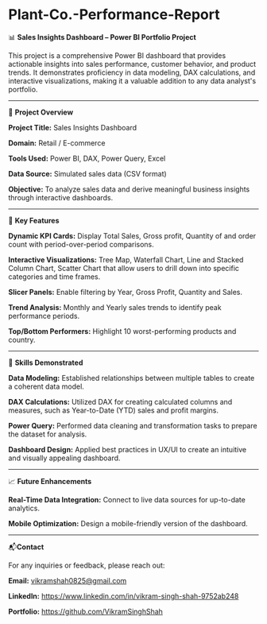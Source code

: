 # Plant-Co.-Performance-Report

📊 **Sales Insights Dashboard – Power BI Portfolio Project**

This project is a comprehensive Power BI dashboard that provides actionable insights into sales performance, customer behavior, and product trends. It demonstrates proficiency in data modeling, DAX calculations, and interactive visualizations, making it a valuable addition to any data analyst's portfolio.


------------------------------------------------------------------------------------------------------------------------------
📁 **Project Overview**

**Project Title:** Sales Insights Dashboard

**Domain:** Retail / E-commerce

**Tools Used:** Power BI, DAX, Power Query, Excel

**Data Source:** Simulated sales data (CSV format)

**Objective:** To analyze sales data and derive meaningful business insights through interactive dashboards.


------------------------------------------------------------------------------------------------------------------------------
🎯 **Key Features**

**Dynamic KPI Cards:** Display Total Sales, Gross profit, Quantity of and order count with period-over-period comparisons.

**Interactive Visualizations:** Tree Map, Waterfall Chart, Line and Stacked Column Chart, Scatter Chart that allow users to drill down into specific categories and time frames.

**Slicer Panels:** Enable filtering by Year, Gross Profit, Quantity and Sales.

**Trend Analysis:** Monthly and Yearly sales trends to identify peak performance periods.

**Top/Bottom Performers:** Highlight 10 worst-performing products and country.


------------------------------------------------------------------------------------------------------------------------------
🧠 **Skills Demonstrated**

**Data Modeling:** Established relationships between multiple tables to create a coherent data model.

**DAX Calculations:** Utilized DAX for creating calculated columns and measures, such as Year-to-Date (YTD) sales and profit margins.

**Power Query:** Performed data cleaning and transformation tasks to prepare the dataset for analysis.

**Dashboard Design:** Applied best practices in UX/UI to create an intuitive and visually appealing dashboard.


------------------------------------------------------------------------------------------------------------------------------
📈 **Future Enhancements**

**Real-Time Data Integration:** Connect to live data sources for up-to-date analytics.

**Mobile Optimization:** Design a mobile-friendly version of the dashboard.


------------------------------------------------------------------------------------------------------------------------------
📬**Contact**

For any inquiries or feedback, please reach out:

**Email:** vikramshah0825@gmail.com

**LinkedIn:** https://www.linkedin.com/in/vikram-singh-shah-9752ab248

**Portfolio:** https://github.com/VikramSinghShah

